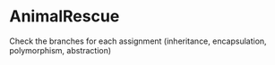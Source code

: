 # AnimalRescue

Check the branches for each assignment (inheritance, encapsulation, polymorphism, abstraction)
